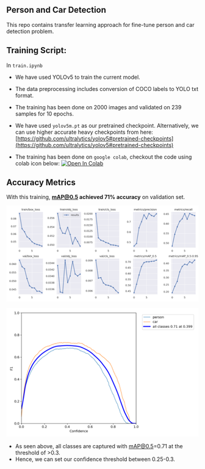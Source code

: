 
## Person and Car Detection

  

This repo contains transfer learning approach for fine-tune person and car detection problem.

## Training Script:
In `train.ipynb`
 - We have used YOLOv5 to train the current model.
 - The data preprocessing includes conversion of COCO labels to YOLO txt format.
 - The training has been done on 2000 images and validated on 239 samples for 10 epochs.
 - We have used `yolov5m.pt` as our pretrained checkpoint. Alternatively, we can use higher accurate heavy checkpoints from here: [https://github.com/ultralytics/yolov5#pretrained-checkpoints](https://github.com/ultralytics/yolov5#pretrained-checkpoints)
 
 - The training has been done on `google colab`, checkout the code using colab icon below:
[![Open In Colab](https://colab.research.google.com/assets/colab-badge.svg)](https://colab.research.google.com/github/KananVyas/person_car_detection_yolov5/blob/master/train.ipynb)

## Accuracy Metrics

With this training, **mAP@0.5 achieved 71% accuracy** on validation set.

![alt text](https://github.com/KananVyas/person_car_detection_yolov5/blob/master/metrics/results.png?raw=true)

![alt text](https://github.com/KananVyas/person_car_detection_yolov5/blob/master/metrics/F1_curve.png?raw=true)

 - As seen above, all classes are captured with mAP@0.5=0.71 at the threshold of >0.3.
 - Hence, we can set our confidence threshold between 0.25-0.3.


